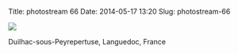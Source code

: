 Title: photostream 66
Date: 2014-05-17 13:20
Slug: photostream-66

[![](http://martinfowler.com/photos/66.jpg)](http://martinfowler.com/photos/66.html)

</p>

</p>

Duilhac-sous-Peyrepertuse, Languedoc, France

</p>

